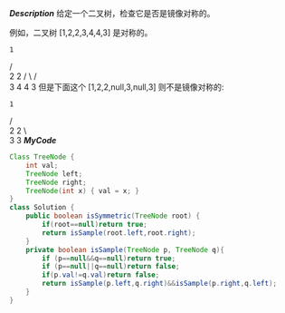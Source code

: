 ***Description***
给定一个二叉树，检查它是否是镜像对称的。

例如，二叉树 [1,2,2,3,4,4,3] 是对称的。

    1
   / \
  2   2
 / \ / \
3  4 4  3
但是下面这个 [1,2,2,null,3,null,3] 则不是镜像对称的:

    1
   / \
  2   2
   \   \
   3    3
***MyCode***
```java
Class TreeNode {
    int val;
    TreeNode left;
    TreeNode right;
    TreeNode(int x) { val = x; }
}
class Solution {
    public boolean isSymmetric(TreeNode root) {
        if(root==null)return true;
        return isSample(root.left,root.right);
    }
    private boolean isSample(TreeNode p, TreeNode q){
        if (p==null&&q==null)return true;
        if (p==null||q==null)return false;
        if(p.val!=q.val)return false;
        return isSample(p.left,q.right)&&isSample(p.right,q.left);
    }
}